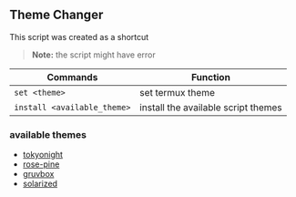 ## Theme Changer
This script was created as a shortcut
> **Note:** the script might have error

| Commands | Function |
|----------|----------|
| `set <theme>`    | set termux theme                               |
| `install <available_theme>` | install the available script themes |

### available themes 
- [tokyonight](https://github.com/folke/tokyonight.nvim)
- [rose-pine](https://github.com/rose-pine/rose-pine-theme)
- [gruvbox](https://github.com/morhetz/gruvbox)
- [solarized](https://ethanschoonover.com/solarized/)